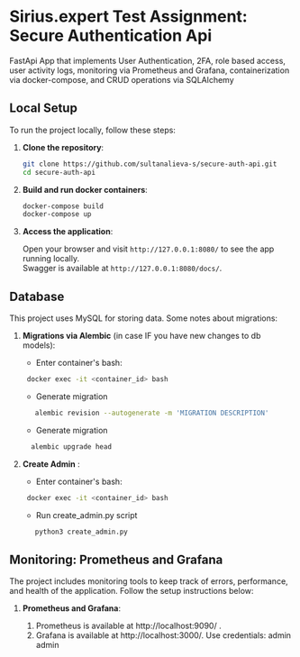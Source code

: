 # Sirius.expert Test Assignment: Secure Authentication Api

FastApi App that implements User Authentication, 2FA, role based access, user activity logs,
monitoring via Prometheus and Grafana, containerization via docker-compose, and CRUD operations via SQLAlchemy

## Local Setup

To run the project locally, follow these steps:

1. **Clone the repository**:

   ```bash
   git clone https://github.com/sultanalieva-s/secure-auth-api.git
   cd secure-auth-api
   ```

2. **Build and run docker containers**:

   ```bash
   docker-compose build
   docker-compose up
   ```
   
3. **Access the application**:

   Open your browser and visit `http://127.0.0.1:8080/` to see the app running locally.  
   Swagger is available at `http://127.0.0.1:8080/docs/`.
   

## Database

This project uses MySQL for storing data. Some notes about migrations:

1. **Migrations via Alembic** (in case IF you have new changes to db models):
   - Enter container's bash:
    ```bash
     docker exec -it <container_id> bash
    ```
   - Generate migration
    ```bash
       alembic revision --autogenerate -m 'MIGRATION DESCRIPTION'
    ```
   - Generate migration
    ```bash
      alembic upgrade head
    ```

1. **Create Admin** :
   - Enter container's bash:
    ```bash
     docker exec -it <container_id> bash
    ```
   - Run create_admin.py script
    ```bash
       python3 create_admin.py 
    ```


## Monitoring: Prometheus and Grafana

The project includes monitoring tools to keep track of errors, performance, and health of the application. Follow the setup instructions below:

1. **Prometheus and Grafana**:

     1. Prometheus is available at http://localhost:9090/ .
     2. Grafana is available at http://localhost:3000/. Use credentials: admin admin
